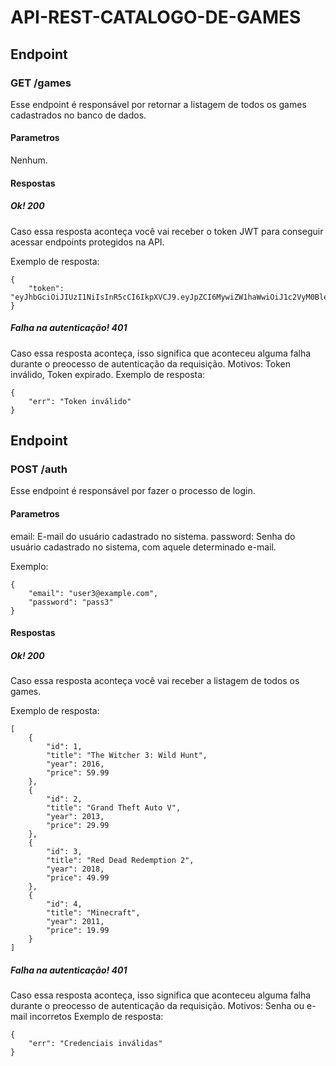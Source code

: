 # API-REST-CATALOGO-DE-GAMES

## Endpoint
### GET /games
Esse endpoint é responsável por retornar a listagem de todos os games cadastrados no banco de dados.
#### Parametros
Nenhum.
#### Respostas
##### Ok! 200
Caso essa resposta aconteça você vai receber o token JWT para conseguir acessar endpoints protegidos na API.

Exemplo de resposta:
```
{
    "token": "eyJhbGciOiJIUzI1NiIsInR5cCI6IkpXVCJ9.eyJpZCI6MywiZW1haWwiOiJ1c2VyM0BleGFtcGxlLmNvbSIsImlhdCI6MTY4NjI2NjkxMywiZXhwIjoxNjg2MjY4NzEzfQ.kzQHtOD1PEcLS04f0F0TZgkb2HLFV0adtM5WbMtUZWM"
}
```
##### Falha na autenticação! 401
Caso essa resposta aconteça, isso significa que aconteceu alguma falha durante o preocesso de autenticação da requisição.
Motivos: Token inválido, Token expirado.
Exemplo de resposta:
```
{
    "err": "Token inválido"
}
```

## Endpoint
### POST /auth
Esse endpoint é responsável por fazer o processo de login.
#### Parametros
email: E-mail do usuário cadastrado no sistema.
password: Senha do usuário cadastrado no sistema, com aquele determinado e-mail.

Exemplo:
```
{
    "email": "user3@example.com",
    "password": "pass3"
}
```
#### Respostas
##### Ok! 200
Caso essa resposta aconteça você vai receber a listagem de todos os games.

Exemplo de resposta:
```
[
    {
        "id": 1,
        "title": "The Witcher 3: Wild Hunt",
        "year": 2016,
        "price": 59.99
    },
    {
        "id": 2,
        "title": "Grand Theft Auto V",
        "year": 2013,
        "price": 29.99
    },
    {
        "id": 3,
        "title": "Red Dead Redemption 2",
        "year": 2018,
        "price": 49.99
    },
    {
        "id": 4,
        "title": "Minecraft",
        "year": 2011,
        "price": 19.99
    }
]
```
##### Falha na autenticação! 401
Caso essa resposta aconteça, isso significa que aconteceu alguma falha durante o preocesso de autenticação da requisição.
Motivos: Senha ou e-mail incorretos
Exemplo de resposta:
```
{
    "err": "Credenciais inválidas"
}
```
